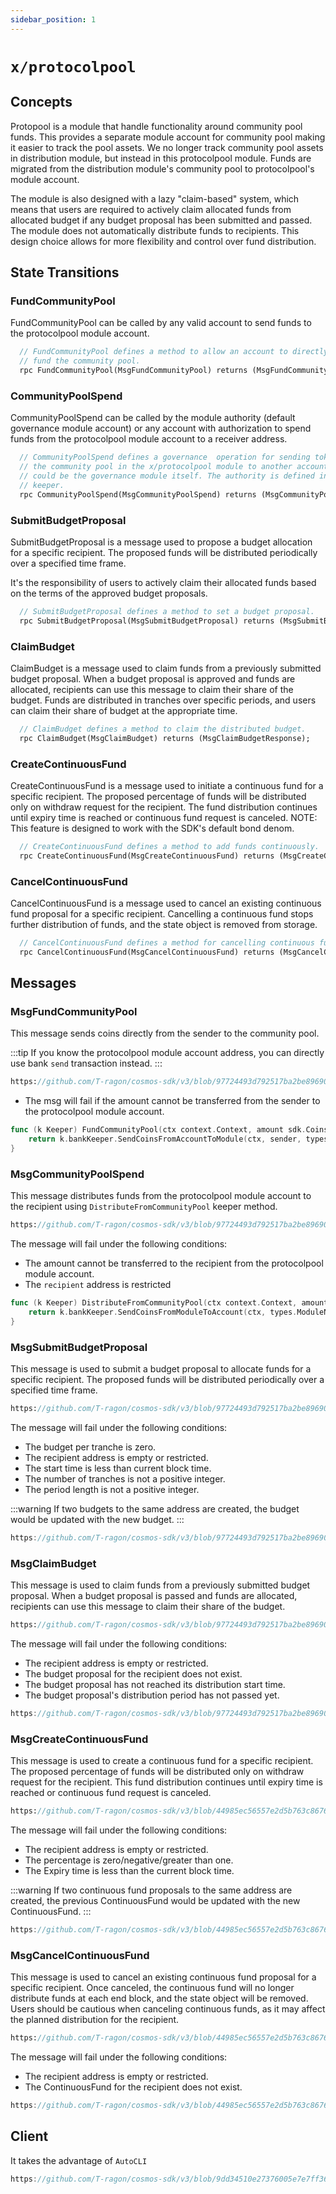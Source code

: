 ```yaml
---
sidebar_position: 1
---
```


# `x/protocolpool`

## Concepts

Protopool is a module that handle functionality around community pool funds. This provides a separate module account for community pool making it easier to track the pool assets. We no longer track community pool assets in distribution module, but instead in this protocolpool module. Funds are migrated from the distribution module's community pool to protocolpool's module account.

The module is also designed with a lazy "claim-based" system, which means that users are required to actively claim allocated funds from allocated budget if any budget proposal has been submitted and passed. The module does not automatically distribute funds to recipients. This design choice allows for more flexibility and control over fund distribution.

## State Transitions

### FundCommunityPool

FundCommunityPool can be called by any valid account to send funds to the protocolpool module account.

```protobuf
  // FundCommunityPool defines a method to allow an account to directly
  // fund the community pool.
  rpc FundCommunityPool(MsgFundCommunityPool) returns (MsgFundCommunityPoolResponse);
```

### CommunityPoolSpend

CommunityPoolSpend can be called by the module authority (default governance module account) or any account with authorization to spend funds from the protocolpool module account to a receiver address.

```protobuf
  // CommunityPoolSpend defines a governance  operation for sending tokens from
  // the community pool in the x/protocolpool module to another account, which
  // could be the governance module itself. The authority is defined in the
  // keeper.
  rpc CommunityPoolSpend(MsgCommunityPoolSpend) returns (MsgCommunityPoolSpendResponse);
```

### SubmitBudgetProposal

SubmitBudgetProposal is a message used to propose a budget allocation for a specific recipient. The proposed funds will be distributed periodically over a specified time frame.

It's the responsibility of users to actively claim their allocated funds based on the terms of the approved budget proposals.

```protobuf
  // SubmitBudgetProposal defines a method to set a budget proposal.
  rpc SubmitBudgetProposal(MsgSubmitBudgetProposal) returns (MsgSubmitBudgetProposalResponse);
```

### ClaimBudget

ClaimBudget is a message used to claim funds from a previously submitted budget proposal. When a budget proposal is approved and funds are allocated, recipients can use this message to claim their share of the budget. Funds are distributed in tranches over specific periods, and users can claim their share of budget at the appropriate time.

```protobuf
  // ClaimBudget defines a method to claim the distributed budget.
  rpc ClaimBudget(MsgClaimBudget) returns (MsgClaimBudgetResponse);

```

### CreateContinuousFund

CreateContinuousFund is a message used to initiate a continuous fund for a specific recipient. The proposed percentage of funds will be distributed only on withdraw request for the recipient. The fund distribution continues until expiry time is reached or continuous fund request is canceled.
NOTE:  This feature is designed to work with the SDK's default bond denom. 

```protobuf
  // CreateContinuousFund defines a method to add funds continuously.
  rpc CreateContinuousFund(MsgCreateContinuousFund) returns (MsgCreateContinuousFundResponse);
```

### CancelContinuousFund

CancelContinuousFund is a message used to cancel an existing continuous fund proposal for a specific recipient. Cancelling a continuous fund stops further distribution of funds, and the state object is removed from storage.

```protobuf
  // CancelContinuousFund defines a method for cancelling continuous fund.
  rpc CancelContinuousFund(MsgCancelContinuousFund) returns (MsgCancelContinuousFundResponse);
```

## Messages

### MsgFundCommunityPool

This message sends coins directly from the sender to the community pool.

:::tip
If you know the protocolpool module account address, you can directly use bank `send` transaction instead.
:::

```protobuf reference
https://github.com/T-ragon/cosmos-sdk/v3/blob/97724493d792517ba2be8969078b5f92ad04d79c/proto/cosmos/protocolpool/v1/tx.proto#L32-L42
```

* The msg will fail if the amount cannot be transferred from the sender to the protocolpool module account.

```go
func (k Keeper) FundCommunityPool(ctx context.Context, amount sdk.Coins, sender sdk.AccAddress) error {
	return k.bankKeeper.SendCoinsFromAccountToModule(ctx, sender, types.ModuleName, amount)
}
```

### MsgCommunityPoolSpend

This message distributes funds from the protocolpool module account to the recipient using `DistributeFromCommunityPool` keeper method.

```protobuf reference
https://github.com/T-ragon/cosmos-sdk/v3/blob/97724493d792517ba2be8969078b5f92ad04d79c/proto/cosmos/protocolpool/v1/tx.proto#L47-L58
```

The message will fail under the following conditions:

* The amount cannot be transferred to the recipient from the protocolpool module account.
* The `recipient` address is restricted

```go
func (k Keeper) DistributeFromCommunityPool(ctx context.Context, amount sdk.Coins, receiveAddr sdk.AccAddress) error {
	return k.bankKeeper.SendCoinsFromModuleToAccount(ctx, types.ModuleName, receiveAddr, amount)
}
```

### MsgSubmitBudgetProposal

This message is used to submit a budget proposal to allocate funds for a specific recipient. The proposed funds will be distributed periodically over a specified time frame.

```protobuf reference
https://github.com/T-ragon/cosmos-sdk/v3/blob/97724493d792517ba2be8969078b5f92ad04d79c/proto/cosmos/protocolpool/v1/tx.proto#L64-L82
```

The message will fail under the following conditions:

* The budget per tranche is zero.
* The recipient address is empty or restricted.
* The start time is less than current block time.
* The number of tranches is not a positive integer.
* The period length is not a positive integer.

:::warning
If two budgets to the same address are created, the budget would be updated with the new budget.
:::

```go reference
https://github.com/T-ragon/cosmos-sdk/v3/blob/97724493d792517ba2be8969078b5f92ad04d79c/x/protocolpool/keeper/msg_server.go#L39-l61
```

### MsgClaimBudget

This message is used to claim funds from a previously submitted budget proposal. When a budget proposal is passed and funds are allocated, recipients can use this message to claim their share of the budget.

```protobuf reference
https://github.com/T-ragon/cosmos-sdk/v3/blob/97724493d792517ba2be8969078b5f92ad04d79c/proto/cosmos/protocolpool/v1/tx.proto#L88-L92
```

The message will fail under the following conditions:

- The recipient address is empty or restricted.
- The budget proposal for the recipient does not exist.
- The budget proposal has not reached its distribution start time.
- The budget proposal's distribution period has not passed yet.

```go reference
https://github.com/T-ragon/cosmos-sdk/v3/blob/97724493d792517ba2be8969078b5f92ad04d79c/x/protocolpool/keeper/msg_server.go#L25-L37
```

### MsgCreateContinuousFund

This message is used to create a continuous fund for a specific recipient. The proposed percentage of funds will be distributed only on withdraw request for the recipient. This fund distribution continues until expiry time is reached or continuous fund request is canceled.

```protobuf reference
https://github.com/T-ragon/cosmos-sdk/v3/blob/44985ec56557e2d5b763c8676fabbed971f157ba/proto/cosmos/protocolpool/v1/tx.proto#L111-L130
```

The message will fail under the following conditions:

- The recipient address is empty or restricted.
- The percentage is zero/negative/greater than one.
- The Expiry time is less than the current block time.

:::warning
If two continuous fund proposals to the same address are created, the previous ContinuousFund would be updated with the new ContinuousFund.
:::

```go reference
https://github.com/T-ragon/cosmos-sdk/v3/blob/44985ec56557e2d5b763c8676fabbed971f157ba/x/protocolpool/keeper/msg_server.go#L109-L140
```

### MsgCancelContinuousFund

This message is used to cancel an existing continuous fund proposal for a specific recipient. Once canceled, the continuous fund will no longer distribute funds at each end block, and the state object will be removed. Users should be cautious when canceling continuous funds, as it may affect the planned distribution for the recipient.

```protobuf reference
https://github.com/T-ragon/cosmos-sdk/v3/blob/44985ec56557e2d5b763c8676fabbed971f157ba/proto/cosmos/protocolpool/v1/tx.proto#L136-L144
```

The message will fail under the following conditions:

- The recipient address is empty or restricted.
- The ContinuousFund for the recipient does not exist.

```go reference
https://github.com/T-ragon/cosmos-sdk/v3/blob/44985ec56557e2d5b763c8676fabbed971f157ba/x/protocolpool/keeper/msg_server.go#L142-L174
```

## Client

It takes the advantage of `AutoCLI`

```go reference
https://github.com/T-ragon/cosmos-sdk/v3/blob/9dd34510e27376005e7e7ff3628eab9dbc8ad6dc/x/protocolpool/autocli.go
```
